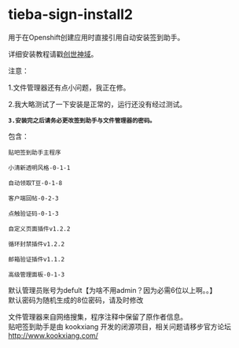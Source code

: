tieba-sign-install2
===================

用于在Openshift创建应用时直接引用自动安装签到助手。

详细安装教程请戳[创世神域](http://www.puteulanus.com/?p=442)。

注意：

1.文件管理器还有点小问题，我正在修。

2.我大略测试了一下安装是正常的，运行还没有经过测试。

**`3.安装完之后请务必更改签到助手与文件管理器的密码。`**  

包含：  

    贴吧签到助手主程序

    小清新透明风格-0-1-1

    自动领取T豆-0-1-8

    客户端回帖-0-2-3

    点触验证码-0-1-3

    自定义页面插件v1.2.2

    循环封禁插件v1.2.2

    邮箱验证插件v1.1.2 

    高级管理面板-0-1-3 

默认管理员账号为defult【为啥不用admin？因为必需6位以上啊。。】  
默认密码为随机生成的8位密码，请及时修改

文件管理器来自网络搜集，程序注释中保留了原作者信息。  
贴吧签到助手是由 kookxiang 开发的闭源项目，相关问题请移步官方论坛 <http://www.kookxiang.com/>
